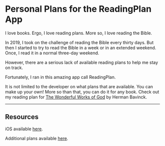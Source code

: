 # Personal Plans for the ReadingPlan App

I love books. Ergo, I love reading plans. More so, I love reading the Bible.

In 2019, I took on the challenge of reading the Bible every thirty days. But then I started to try to read the Bible in a week or in an extended weekend. Once, I read it in a normal three-day weekend.

However, there are a serious lack of available reading plans to help me stay on track.

Fortunately, I ran in this amazing app call ReadingPlan.

It is not limited to the developer on what plans that are available. You can make up your own! More so than that, you can do it for any book. Check out my reading plan for [The Wonderful Works of God](bavinck-the_wonderful_works_of_God.ini) by Herman Bavinck.

---

## Resources

iOS available [here](https://pricejh.com/readingplan/).

Additional plans available [here](https://pricejh.com/readingplan/cplans/index.html).
